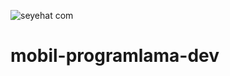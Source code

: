 ![seyehat com](https://user-images.githubusercontent.com/128228483/229382820-881b1c19-6876-4a83-8cce-a9a2c7efccc4.png)

# mobil-programlama-dev
